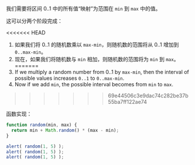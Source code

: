 我们需要将区间 0..1 中的所有值“映射”为范围在 `min` 到 `max` 中的值。

这可以分两个阶段完成：

<<<<<<< HEAD
1. 如果我们将 0..1 的随机数乘以 `max-min`，则随机数的范围将从 0..1 增加到 `0..max-min`。
2. 现在，如果我们将随机数与 `min` 相加，则随机数的范围将为 `min` 到 `max`。
=======
1. If we multiply a random number from 0..1 by `max-min`, then the interval of possible values increases `0..1` to `0..max-min`.
2. Now if we add `min`, the possible interval becomes from `min` to `max`.
>>>>>>> 69e44506c3e9dac74c282be37b55ba7ff122ae74

函数实现：

```js run
function random(min, max) {
  return min + Math.random() * (max - min);
}

alert( random(1, 5) ); 
alert( random(1, 5) ); 
alert( random(1, 5) ); 
```

